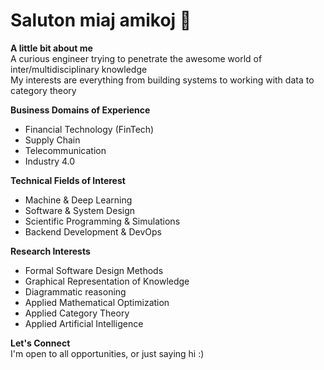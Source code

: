 # Saluton miaj amikoj 👋

**A little bit about me** <br/>
A curious engineer trying to penetrate the awesome world of inter/multidisciplinary knowledge <br/>
My interests are everything from building systems to working with data to category theory 

**Business Domains of Experience** <br/>
- Financial Technology (FinTech)
- Supply Chain 
- Telecommunication 
- Industry 4.0

**Technical Fields of Interest** <br/>
- Machine & Deep Learning
- Software & System Design
- Scientific Programming & Simulations
- Backend Development & DevOps
 
**Research Interests** <br/>
- Formal Software Design Methods
- Graphical Representation of Knowledge
- Diagrammatic reasoning
- Applied Mathematical Optimization
- Applied Category Theory
- Applied Artificial Intelligence  

**Let's Connect** <br/>
I'm open to all opportunities, or just saying hi :)

